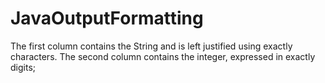 # JavaOutputFormatting
The first column contains the String and is left justified using exactly  characters. 
The second column contains the integer, expressed in exactly  digits;
